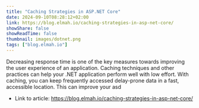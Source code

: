```yaml
---
title: "Caching Strategies in ASP.NET Core"
date: 2024-09-10T08:28:12+02:00
link: https://blog.elmah.io/caching-strategies-in-asp-net-core/
showShare: false
showReadTime: false
thumbnail: images/dotnet.png
tags: ["blog.elmah.io"]
---
```

Decreasing response time is one of the key measures towards improving the user experience of an application. Caching techniques and other practices can help your .NET application perform well with low effort. With caching, you can keep frequently accessed delay-prone data in a fast, accessible location. This can improve your asd

- Link to article: https://blog.elmah.io/caching-strategies-in-asp-net-core/